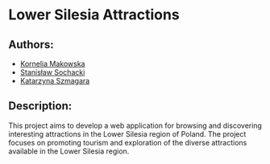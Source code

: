 # Lower Silesia Attractions

## Authors:

- [Kornelia Makowska](https://github.com/deepFlow7)
- [Stanisław Sochacki](https://github.com/Qwertyizm)
- [Katarzyna Szmagara](https://github.com/kryptokopytko)

## Description:

This project aims to develop a web application for browsing and discovering interesting attractions in the Lower Silesia region of Poland. 
The project focuses on promoting tourism and exploration of the diverse attractions available in the Lower Silesia region.

